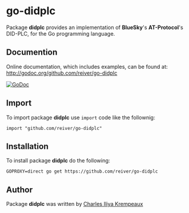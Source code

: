 # go-didplc

Package **didplc** provides an implementation of **BlueSky**'s **AT-Protocol**'s DID-PLC, for the Go programming language.

## Documention

Online documentation, which includes examples, can be found at: http://godoc.org/github.com/reiver/go-didplc

[![GoDoc](https://godoc.org/github.com/reiver/go-didplc?status.svg)](https://godoc.org/github.com/reiver/go-didplc)

## Import

To import package **didplc** use `import` code like the follownig:
```
import "github.com/reiver/go-didplc"
```

## Installation

To install package **didplc** do the following:
```
GOPROXY=direct go get https://github.com/reiver/go-didplc
```

## Author

Package **didplc** was written by [Charles Iliya Krempeaux](http://reiver.link)
